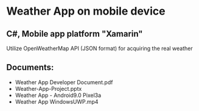 # Weather App on mobile device

## C#, Mobile app platform "Xamarin"
Utilize OpenWeatherMap API (JSON format) for
acquiring the real weather

## Documents:
- Weather App Developer Document.pdf
- Weather-App-Project.pptx
- Weather App - Android9.0 Pixel3a
- Weather App WindowsUWP.mp4

